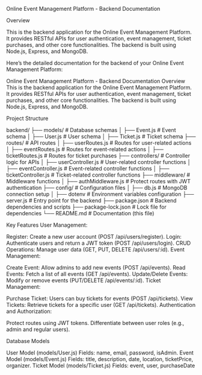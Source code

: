Online Event Management Platform - Backend Documentation

Overview

This is the backend application for the Online Event Management Platform. It provides RESTful APIs for user authentication, event management, ticket purchases, and other core functionalities. The backend is built using Node.js, Express, and MongoDB.


Here’s the detailed documentation for the backend of your Online Event Management Platform:

Online Event Management Platform - Backend Documentation
Overview
This is the backend application for the Online Event Management Platform. It provides RESTful APIs for user authentication, event management, ticket purchases, and other core functionalities. The backend is built using Node.js, Express, and MongoDB.

Project Structure

backend/
├── models/                    # Database schemas
│   ├── Event.js               # Event schema
│   ├── User.js                # User schema
│   ├── Ticket.js              # Ticket schema
├── routes/                    # API routes
│   ├── userRoutes.js          # Routes for user-related actions
│   ├── eventRoutes.js         # Routes for event-related actions
│   ├── ticketRoutes.js        # Routes for ticket purchases
├── controllers/               # Controller logic for APIs
│   ├── userController.js      # User-related controller functions
│   ├── eventController.js     # Event-related controller functions
│   ├── ticketController.js    # Ticket-related controller functions
├── middleware/                # Middleware functions
│   ├── authMiddleware.js      # Protect routes with JWT authentication
├── config/                    # Configuration files
│   ├── db.js                  # MongoDB connection setup
│   ├── dotenv                 # Environment variables configuration
├── server.js                  # Entry point for the backend
├── package.json               # Backend dependencies and scripts
├── package-lock.json          # Lock file for dependencies
└── README.md                  # Documentation (this file)

Key Features
User Management:

Register: Create a new user account (POST /api/users/register).
Login: Authenticate users and return a JWT token (POST /api/users/login).
CRUD Operations: Manage user data (GET, PUT, DELETE /api/users/:id).
Event Management:

Create Event: Allow admins to add new events (POST /api/events).
Read Events: Fetch a list of all events (GET /api/events).
Update/Delete Events: Modify or remove events (PUT/DELETE /api/events/:id).
Ticket Management:

Purchase Ticket: Users can buy tickets for events (POST /api/tickets).
View Tickets: Retrieve tickets for a specific user (GET /api/tickets).
Authentication and Authorization:

Protect routes using JWT tokens.
Differentiate between user roles (e.g., admin and regular users).

Database Models

User Model (models/User.js)
Fields: name, email, password, isAdmin.
Event Model (models/Event.js)
Fields: title, description, date, location, ticketPrice, organizer.
Ticket Model (models/Ticket.js)
Fields: event, user, purchaseDate

